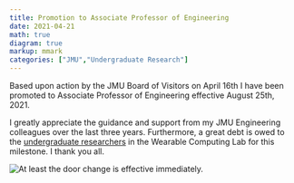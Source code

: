 ```yaml
---
title: Promotion to Associate Professor of Engineering
date: 2021-04-21
math: true
diagram: true
markup: mmark
categories: ["JMU","Undergraduate Research"]
---
```


Based upon action by the JMU Board of Visitors on April 16th I have been promoted to Associate Professor of Engineering effective August 25th, 2021.

I greatly appreciate the guidance and support from my JMU Engineering colleagues over the last three years. Furthermore, a great debt is owed to the [undergraduate researchers](https://www.jasonforsyth.net/categories/undergraduate-research/) in the Wearable Computing Lab for this milestone. I thank you all.

![At least the door change is effective immediately.](/img/office-door.png "At least the door change is effective immediately.")


